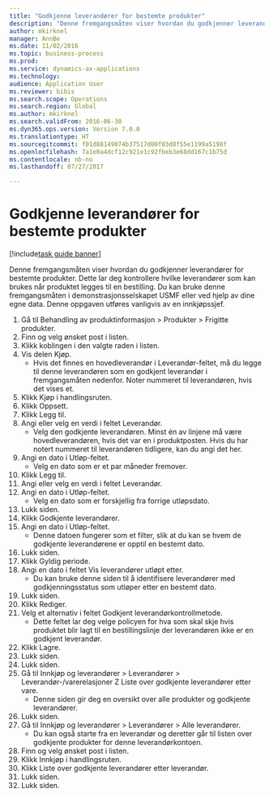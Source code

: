 ```yaml
--- 
title: "Godkjenne leverandører for bestemte produkter"
description: "Denne fremgangsmåten viser hvordan du godkjenner leverandører for bestemte produkter."
author: mkirknel
manager: AnnBe
ms.date: 11/02/2016
ms.topic: business-process
ms.prod: 
ms.service: dynamics-ax-applications
ms.technology: 
audience: Application User
ms.reviewer: bibis
ms.search.scope: Operations
ms.search.region: Global
ms.author: mkirknel
ms.search.validFrom: 2016-06-30
ms.dyn365.ops.version: Version 7.0.0
ms.translationtype: HT
ms.sourcegitcommit: f01d88149074b37517d00f03d8f55e1199a5198f
ms.openlocfilehash: 7a1e0a4dcf12c921e1c92fbeb3e68dd167c1b75d
ms.contentlocale: nb-no
ms.lasthandoff: 07/27/2017

---
```

# <a name="approve-vendors-for-specific-products"></a>Godkjenne leverandører for bestemte produkter

[!include[task guide banner](../../includes/task-guide-banner.md)]

Denne fremgangsmåten viser hvordan du godkjenner leverandører for bestemte produkter. Dette lar deg kontrollere hvilke leverandører som kan brukes når produktet legges til en bestilling. Du kan bruke denne fremgangsmåten i demonstrasjonsselskapet USMF eller ved hjelp av dine egne data. Denne oppgaven utføres vanligvis av en innkjøpssjef.

1. Gå til Behandling av produktinformasjon > Produkter > Frigitte produkter.
2. Finn og velg ønsket post i listen.
3. Klikk koblingen i den valgte raden i listen.
4. Vis delen Kjøp.
    * Hvis det finnes en hovedleverandør i Leverandør-feltet, må du legge til denne leverandøren som en godkjent leverandør i fremgangsmåten nedenfor. Noter nummeret til leverandøren, hvis det vises et.  
5. Klikk Kjøp i handlingsruten.
6. Klikk Oppsett.
7. Klikk Legg til.
8. Angi eller velg en verdi i feltet Leverandør.
    * Velg den godkjente leverandøren. Minst én av linjene må være hovedleverandøren, hvis det var en i produktposten. Hvis du har notert nummeret til leverandøren tidligere, kan du angi det her.  
9. Angi en dato i Utløp-feltet.
    * Velg en dato som er et par måneder fremover.  
10. Klikk Legg til.
11. Angi eller velg en verdi i feltet Leverandør.
12. Angi en dato i Utløp-feltet.
    * Velg en dato som er forskjellig fra forrige utløpsdato.  
13. Lukk siden.
14. Klikk Godkjente leverandører.
15. Angi en dato i Utløp-feltet.
    * Denne datoen fungerer som et filter, slik at du kan se hvem de godkjente leverandørene er opptil en bestemt dato.  
16. Lukk siden.
17. Klikk Gyldig periode.
18. Angi en dato i feltet Vis leverandører utløpt etter.
    * Du kan bruke denne siden til å identifisere leverandører med godkjenningsstatus som utløper etter en bestemt dato.  
19. Lukk siden.
20. Klikk Rediger.
21. Velg et alternativ i feltet Godkjent leverandørkontrollmetode.
    * Dette feltet lar deg velge policyen for hva som skal skje hvis produktet blir lagt til en bestillingslinje der leverandøren ikke er en godkjent leverandør.  
22. Klikk Lagre.
23. Lukk siden.
24. Lukk siden.
25. Gå til Innkjøp og leverandører > Leverandører > Leverandør-/varerelasjoner Z Liste over godkjente leverandører etter vare.
    * Denne siden gir deg en oversikt over alle produkter og godkjente leverandører.  
26. Lukk siden.
27. Gå til Innkjøp og leverandører > Leverandører > Alle leverandører.
    * Du kan også starte fra en leverandør og deretter går til listen over godkjente produkter for denne leverandørkontoen.  
28. Finn og velg ønsket post i listen.
29. Klikk Innkjøp i handlingsruten.
30. Klikk Liste over godkjente leverandører etter leverandør.
31. Lukk siden.
32. Lukk siden.


